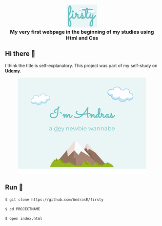 <h3 align="center">
  <a href="https://andrase.github.io/firsty/" target="_blank" rel="noopener noreferrer">
  <img src="https://github.com/AndrasE/raw-readme/blob/main/firsty-readme-img.png?raw=true" width="100px">
  </a>
<br/>
  My very first webpage in the beginning of my studies using Html and Css
</h3>

## Hi there 👋

I think the title is self-explanatory. This project was part of my self-study on **[Udemy](https://www.udemy.com/course/the-complete-web-development-bootcamp)**.

<div align="center">
<img src="https://github.com/AndrasE/raw-readme/blob/9c4de24486543db9f7378b223611919b183e59a7/thumbs/firsty.png" width="420">
</div>

## Run 🚀

`
$ git clone https://github.com/AndrasE/firsty
`

`
$ cd PROJECTNAME
`

`
$ open index.html
`
